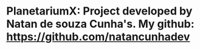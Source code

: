 # PlanetariumX: Project developed by Natan de souza Cunha's. My github: https://github.com/natancunhadev

